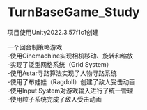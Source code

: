 # TurnBaseGame_Study
项目使用Unity2022.3.57f1c1创建

一个回合制策略游戏  
-使用Cinemachine实现相机移动、旋转和缩放  
-实现了泛型网格系统（Grid System）  
-使用Astar寻路算法实现了人物寻路系统  
-使用了布娃娃（Ragdoll）创建了敌人受击动画  
-使用Input System对游戏输入进行了统一管理  
-使用粒子系统完成了敌人受击动画  
